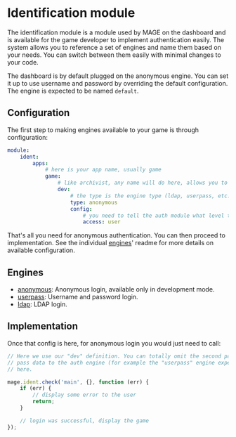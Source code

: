 # Identification module

The identification module is a module used by MAGE on the dashboard and is available for the game
developer to implement authentication easily. The system allows you to reference a set of engines
and name them based on your needs. You can switch between them easily with minimal changes to your
code.

The dashboard is by default plugged on the anonymous engine. You can set it up to use username and
password by overriding the default configuration. The engine is expected to be named `default`.

## Configuration

The first step to making engines available to your game is through configuration:

```yaml
module:
	ident:
		apps:
			# here is your app name, usually game
			game:
				# like archivist, any name will do here, allows you to swap engines easily
				dev:
					# the type is the engine type (ldap, userpass, etc...)
					type: anonymous
					config:
						# you need to tell the auth module what level the user will be set to
						access: user
```

That's all you need for anonymous authentication. You can then proceed to implementation. See the
individual [engines](#engines)' readme for more details on available configuration.

## Engines

* [anonymous](engines/anonymous/Readme.md): Anonymous login, available only in development mode.
* [userpass](engines/userpass/Readme.md): Username and password login.
* [ldap](engines/ldap/Readme.md): LDAP login.

## Implementation

Once that config is here, for anonymous login you would just need to call:

```javascript
// Here we use our "dev" definition. You can totally omit the second parameter, which is used to
// pass data to the auth engine (for example the "userpass" engine expects a username and password
// here.

mage.ident.check('main', {}, function (err) {
	if (err) {
		// display some error to the user
		return;
	}

	// login was successful, display the game
});
```
